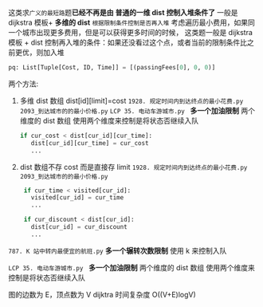 这类求`广义的最短路`题**已经不再是由 普通的一维 dist 控制入堆条件了**
一般是 dijkstra 模板+ **多维的 dist** `根据限制条件控制是否再入堆`
考虑遍历最小费用，如果同一个城市出现更多费用，但是可以获得更多时间的时候，
这类题一般是 dijkstra 模板 + dist 控制再入堆的条件：如果还没看过这个点，或者当前的限制条件比之前更优，则加入堆

```Python
pq: List[Tuple[Cost, ID, Time]] = [(passingFees[0], 0, 0)]
```

两个方法:

1. 多维 dist 数组 dist[id][limit]=cost
   `1928. 规定时间内到达终点的最小花费.py`
   `2093_到达城市的的最小价格.py`
   `LCP 35. 电动车游城市.py `
   **多一个加油限制**
   两个维度的 dist 数组
   使用两个维度来控制是将状态否继续入队
   ```Python
   if cur_cost < dist[cur_id][cur_time]:
      dist[cur_id][cur_time] = cur_cost
      ...
   ```
2. dist 数组不存 cost 而是直接存 limit
   `1928. 规定时间内到达终点的最小花费.py`
   `2093_到达城市的的最小价格.py`

   ```Python
    if cur_time < visited[cur_id]:
      visited[cur_id] = cur_time
      ...

    if cur_discount < dist[cur_id]:
      dist[cur_id] = cur_discount
      ...

   ```

`787. K 站中转内最便宜的航班.py`
**多一个辗转次数限制**
使用 k 来控制入队

`LCP 35. 电动车游城市.py `
**多一个加油限制**
两个维度的 dist 数组
使用两个维度来控制是将状态否继续入队

图的边数为 E，顶点数为 V
dijktra 时间复杂度 O((V+E)logV)
